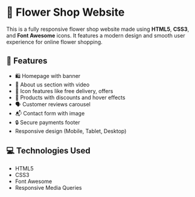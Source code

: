 # 🌸 Flower Shop Website

This is a fully responsive flower shop website made using **HTML5**, **CSS3**, and **Font Awesome** icons. It features a modern design and smooth user experience for online flower shopping.

## 🌼 Features

- 🛍️ Homepage with banner
- 📖 About us section with video
- 💝 Icon features like free delivery, offers
- 🌹 Products with discounts and hover effects
- 🗣️ Customer reviews carousel
- 📬 Contact form with image
- 🔒 Secure payments footer
- Responsive design (Mobile, Tablet, Desktop)


## 💻 Technologies Used

- HTML5
- CSS3
- Font Awesome
- Responsive Media Queries


